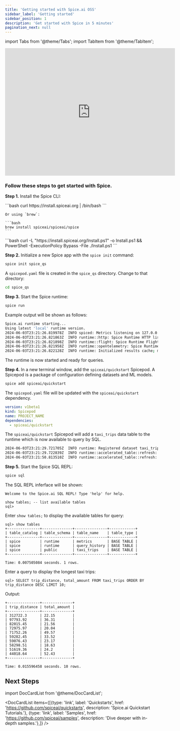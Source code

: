 ```yaml
---
title: 'Getting started with Spice.ai OSS'
sidebar_label: 'Getting started'
sidebar_position: 1
description: 'Get started with Spice in 5 minutes'
pagination_next: null
---
```


import Tabs from '@theme/Tabs';
import TabItem from '@theme/TabItem';

<div className="video-container">
  <iframe width="560" height="420" src="https://www.youtube.com/embed/AZyrecVWnEs?si=2s_2jLTJlUdgItyC" title="YouTube video player" frameborder="0" allow="accelerometer; autoplay; clipboard-write; encrypted-media; gyroscope; picture-in-picture; web-share" referrerpolicy="strict-origin-when-cross-origin" allowfullscreen></iframe>
</div>

### Follow these steps to get started with Spice.

**Step 1.** Install the Spice CLI:

<Tabs>
  <TabItem value="default" label="macOS, Linux, and WSL" default>
    ```bash
    curl https://install.spiceai.org | /bin/bash
    ```

    Or using `brew`:

    ```bash
    brew install spiceai/spiceai/spice
    ```

  </TabItem>
  <TabItem value="windows" label="Windows" default>
    ```bash
    curl -L "https://install.spiceai.org/Install.ps1" -o Install.ps1 && PowerShell -ExecutionPolicy Bypass -File ./Install.ps1
    ```
  </TabItem>
</Tabs>

**Step 2.** Initialize a new Spice app with the `spice init` command:

```bash
spice init spice_qs
```

A `spicepod.yaml` file is created in the `spice_qs` directory. Change to that directory:

```bash
cd spice_qs
```

**Step 3.** Start the Spice runtime:

```bash
spice run
```

Example output will be shown as follows:

```bash
Spice.ai runtime starting...
Using latest 'local' runtime version.
2024-06-03T23:21:26.819978Z  INFO spiced: Metrics listening on 127.0.0.1:9000
2024-06-03T23:21:26.821863Z  INFO runtime::http: Spice Runtime HTTP listening on 127.0.0.1:3000
2024-06-03T23:21:26.821898Z  INFO runtime::flight: Spice Runtime Flight listening on 127.0.0.1:50051
2024-06-03T23:21:26.821958Z  INFO runtime::opentelemetry: Spice Runtime OpenTelemetry listening on 127.0.0.1:50052
2024-06-03T23:21:26.822128Z  INFO runtime: Initialized results cache; max size: 128.00 MiB, item ttl: 1s
```

The runtime is now started and ready for queries.

**Step 4.** In a new terminal window, add the `spiceai/quickstart` Spicepod. A Spicepod is a package of configuration defining datasets and ML models.

```bash
spice add spiceai/quickstart
```

The `spicepod.yaml` file will be updated with the `spiceai/quickstart` dependency.

```yaml
version: v1beta1
kind: Spicepod
name: PROJECT_NAME
dependencies:
  - spiceai/quickstart
```

The `spiceai/quickstart` Spicepod will add a `taxi_trips` data table to the runtime which is now available to query by SQL.

```bash
2024-06-03T23:21:29.721705Z  INFO runtime: Registered dataset taxi_trips
2024-06-03T23:21:29.722839Z  INFO runtime::accelerated_table::refresh: Loading data for dataset taxi_trips
2024-06-03T23:21:50.813510Z  INFO runtime::accelerated_table::refresh: Loaded 2,964,624 rows (421.71 MiB) for dataset taxi_trips in 21s 90ms.
```

**Step 5.** Start the Spice SQL REPL:

```bash
spice sql
```

The SQL REPL inferface will be shown:

```
Welcome to the Spice.ai SQL REPL! Type 'help' for help.

show tables; -- list available tables
sql>
```

Enter `show tables;` to display the available tables for query:

```
sql> show tables
+---------------+--------------+---------------+------------+
| table_catalog | table_schema | table_name    | table_type |
+---------------+--------------+---------------+------------+
| spice         | runtime      | metrics       | BASE TABLE |
| spice         | runtime      | query_history | BASE TABLE |
| spice         | public       | taxi_trips    | BASE TABLE |
+---------------+--------------+---------------+------------+

Time: 0.007505084 seconds. 1 rows.
```

Enter a query to display the longest taxi trips:

```
sql> SELECT trip_distance, total_amount FROM taxi_trips ORDER BY trip_distance DESC LIMIT 10;
```

Output:

```
+---------------+--------------+
| trip_distance | total_amount |
+---------------+--------------+
| 312722.3      | 22.15        |
| 97793.92      | 36.31        |
| 82015.45      | 21.56        |
| 72975.97      | 20.04        |
| 71752.26      | 49.57        |
| 59282.45      | 33.52        |
| 59076.43      | 23.17        |
| 58298.51      | 18.63        |
| 51619.36      | 24.2         |
| 44018.64      | 52.43        |
+---------------+--------------+

Time: 0.015596458 seconds. 10 rows.
```

## Next Steps

import DocCardList from '@theme/DocCardList';

<DocCardList items={[{type: 'link', label: 'Quickstarts', href: 'https://github.com/spiceai/quickstarts', description: 'Spice.ai Quickstart Tutorials.'},
{type: 'link', label: 'Samples', href: 'https://github.com/spiceai/samples', description: 'Dive deeper with in-depth samples.'},]} />
